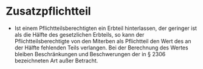 # Zusatzpflichtteil

- Ist einem Pflichtteilsberechtigten ein Erbteil hinterlassen, der geringer ist als die Hälfte des gesetzlichen Erbteils, so kann der Pflichtteilsberechtigte von den Miterben als Pflichtteil den Wert des an der Hälfte fehlenden Teils verlangen. Bei der Berechnung des Wertes bleiben Beschränkungen und Beschwerungen der in § 2306 bezeichneten Art außer Betracht.

